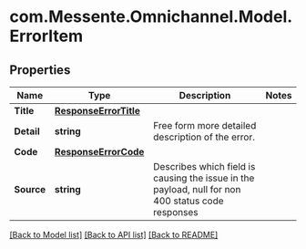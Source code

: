 # com.Messente.Omnichannel.Model.ErrorItem
## Properties

Name | Type | Description | Notes
------------ | ------------- | ------------- | -------------
**Title** | [**ResponseErrorTitle**](ResponseErrorTitle.md) |  | 
**Detail** | **string** | Free form more detailed description of the error. | 
**Code** | [**ResponseErrorCode**](ResponseErrorCode.md) |  | 
**Source** | **string** | Describes which field is causing the issue in the payload, null for non 400 status code responses | 

[[Back to Model list]](../README.md#documentation-for-models) [[Back to API list]](../README.md#documentation-for-api-endpoints) [[Back to README]](../README.md)

